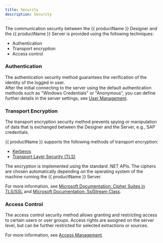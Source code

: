 ```yaml
---
title: Security 
description: Security
---
```


The communication security between the {{ productName }} Designer and the {{ productName }} Server is provided using the following techniques:

- Authentication
- Transport encryption
- Access control

### Authentication 
The authentication security method guarantees the verification of the identity of the logged in user.  
After the initial connecting to the server using the default authentication methods such as "Windows Credentials" or "Anonymous", you can define 
further details in the server settings, see [User Management](./security/user-management).


### Transport Encryption
The transport encryption security method prevents spying or manipulation of data that is exchanged between the Designer and the Server, e.g., SAP credentials. 

{{ productName }} supports the following methods of transport encryption:
-	[Kerberos](https://msdn.microsoft.com/en-us/library/windows/desktop/aa374762(v=vs.85).aspx)
-	[Transport Layer Security (TLS)](https://docs.microsoft.com/en-us/windows/win32/secauthn/transport-layer-security-protocol)

The encryption is implemented using the standard .NET APIs.
The ciphers are chosen automatically depending on the operating system of the machine running the {{ productName }} Server.

For more information, see [Microsoft Documentation: Cipher Suites in TLS/SSL](https://docs.microsoft.com/en-us/windows/win32/secauthn/cipher-suites-in-schannel) and [Microsoft Documentation: SslStream Class](https://docs.microsoft.com/en-us/dotnet/api/system.net.security.sslstream?view=net-5.0).

### Access Control
The access control security method allows granting and restricting access to certain users or user groups. 
Access rights are assigned on the server level, but can be further restricted for selected extractions or sources.

For more information, see [Access Management](#link).



